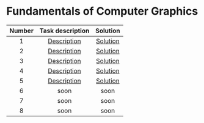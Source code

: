 # Fundamentals of Computer Graphics


|Number|Task description|Solution|
|:----:|:--------------:|:------:|
| 1 | [Description](https://github.com/Vectrom/computer_graphics/blob/master/lab1/task.pdf) | [Solution](https://github.com/Vectrom/computer_graphics/blob/master/lab1/) |
| 2 | [Description](https://github.com/Vectrom/computer_graphics/blob/master/lab2/task.pdf) | [Solution](https://github.com/Vectrom/computer_graphics/blob/master/lab2/) |
| 3 | [Description](https://github.com/Vectrom/computer_graphics/blob/master/lab3/task.pdf) | [Solution](https://github.com/Vectrom/computer_graphics/blob/master/lab3/) |
| 4 | [Description](https://github.com/Vectrom/computer_graphics/blob/master/lab4/task.pdf) | [Solution](https://github.com/Vectrom/computer_graphics/blob/master/lab4/) |
| 5 | [Description](https://github.com/Vectrom/computer_graphics/blob/master/lab5/task.pdf) | [Solution](https://github.com/Vectrom/computer_graphics/blob/master/lab5/) |
| 6 | soon | soon |
| 7 | soon | soon |
| 8 | soon | soon |

